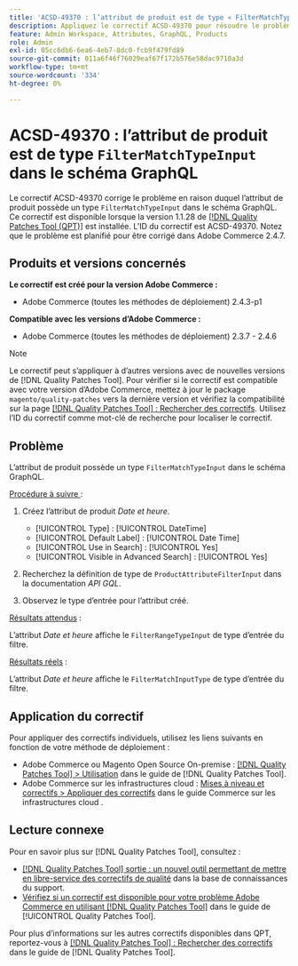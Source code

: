 ```yaml
---
title: 'ACSD-49370 : l’attribut de produit est de type « FilterMatchTypeInput » dans le schéma GraphQL'
description: Appliquez le correctif ACSD-49370 pour résoudre le problème d’Adobe Commerce en raison duquel l’attribut de produit est de type « FilterMatchTypeInput » dans le schéma GraphQL.
feature: Admin Workspace, Attributes, GraphQL, Products
role: Admin
exl-id: 05cc6db6-6ea6-4eb7-8dc0-fcb9f479fd89
source-git-commit: 011a6f46f76029eaf67f172b576e58dac9710a3d
workflow-type: tm+mt
source-wordcount: '334'
ht-degree: 0%

---
```


# ACSD-49370 : l’attribut de produit est de type `FilterMatchTypeInput` dans le schéma GraphQL

Le correctif ACSD-49370 corrige le problème en raison duquel l’attribut de produit possède un type `FilterMatchTypeInput` dans le schéma GraphQL. Ce correctif est disponible lorsque la version 1.1.28 de [[!DNL Quality Patches Tool (QPT)]](https://experienceleague.adobe.com/fr/docs/commerce-operations/tools/quality-patches-tool/quality-patches-tool-to-self-serve-quality-patches) est installée. L’ID du correctif est ACSD-49370. Notez que le problème est planifié pour être corrigé dans Adobe Commerce 2.4.7.

## Produits et versions concernés

**Le correctif est créé pour la version Adobe Commerce :**

* Adobe Commerce (toutes les méthodes de déploiement) 2.4.3-p1

**Compatible avec les versions d’Adobe Commerce :**

* Adobe Commerce (toutes les méthodes de déploiement) 2.3.7 - 2.4.6

>[!NOTE]
>
>Le correctif peut s’appliquer à d’autres versions avec de nouvelles versions de [!DNL Quality Patches Tool]. Pour vérifier si le correctif est compatible avec votre version d’Adobe Commerce, mettez à jour le package `magento/quality-patches` vers la dernière version et vérifiez la compatibilité sur la page [[!DNL Quality Patches Tool] : Rechercher des correctifs](https://experienceleague.adobe.com/tools/commerce-quality-patches/index.html?lang=fr). Utilisez l’ID du correctif comme mot-clé de recherche pour localiser le correctif.

## Problème

L’attribut de produit possède un type `FilterMatchTypeInput` dans le schéma GraphQL.

<u>Procédure à suivre </u> :

1. Créez l’attribut de produit *Date et heure*.

   * [!UICONTROL Type] : [!UICONTROL DateTime]
   * [!UICONTROL Default Label] : [!UICONTROL Date Time]
   * [!UICONTROL Use in Search] : [!UICONTROL Yes]
   * [!UICONTROL Visible in Advanced Search] : [!UICONTROL Yes]

1. Recherchez la définition de type de `ProductAttributeFilterInput` dans la documentation *API GQL*.
1. Observez le type d’entrée pour l’attribut créé.

<u>Résultats attendus</u> :

L’attribut *Date et heure* affiche le `FilterRangeTypeInput` de type d’entrée du filtre.

<u>Résultats réels</u> :

L’attribut *Date et heure* affiche le `FilterMatchInputType` de type d’entrée du filtre.

## Application du correctif

Pour appliquer des correctifs individuels, utilisez les liens suivants en fonction de votre méthode de déploiement :

* Adobe Commerce ou Magento Open Source On-premise : [[!DNL Quality Patches Tool] > Utilisation](/help/tools/quality-patches-tool/usage.md) dans le guide de [!DNL Quality Patches Tool].
* Adobe Commerce sur les infrastructures cloud : [Mises à niveau et correctifs > Appliquer des correctifs](https://experienceleague.adobe.com/docs/commerce-cloud-service/user-guide/develop/upgrade/apply-patches.html?lang=fr) dans le guide Commerce sur les infrastructures cloud .

## Lecture connexe

Pour en savoir plus sur [!DNL Quality Patches Tool], consultez :

* [[!DNL Quality Patches Tool] sortie : un nouvel outil permettant de mettre en libre-service des correctifs de qualité](https://experienceleague.adobe.com/fr/docs/commerce-operations/tools/quality-patches-tool/quality-patches-tool-to-self-serve-quality-patches) dans la base de connaissances du support.
* [Vérifiez si un correctif est disponible pour votre problème Adobe Commerce en utilisant [!DNL Quality Patches Tool]](/help/tools/quality-patches-tool/patches-available-in-qpt/check-patch-for-magento-issue-with-magento-quality-patches.md) dans le guide de [!UICONTROL Quality Patches Tool].


Pour plus d’informations sur les autres correctifs disponibles dans QPT, reportez-vous à [[!DNL Quality Patches Tool] : Rechercher des correctifs](https://experienceleague.adobe.com/tools/commerce-quality-patches/index.html?lang=fr) dans le guide de [!DNL Quality Patches Tool].
